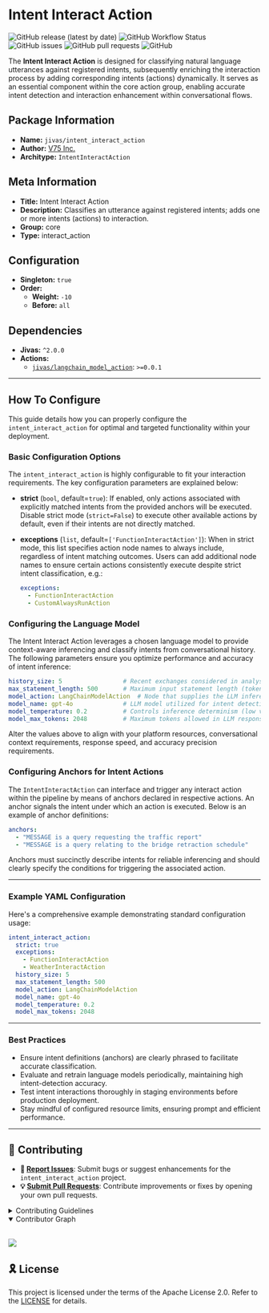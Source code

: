 # Intent Interact Action

![GitHub release (latest by date)](https://img.shields.io/github/v/release/TrueSelph/intent_interact_action)
![GitHub Workflow Status](https://img.shields.io/github/actions/workflow/status/TrueSelph/intent_interact_action/test-intent_interact_action.yaml)
![GitHub issues](https://img.shields.io/github/issues/TrueSelph/intent_interact_action)
![GitHub pull requests](https://img.shields.io/github/issues-pr/TrueSelph/intent_interact_action)
![GitHub](https://img.shields.io/github/license/TrueSelph/intent_interact_action)

The **Intent Interact Action** is designed for classifying natural language utterances against registered intents, subsequently enriching the interaction process by adding corresponding intents (actions) dynamically. It serves as an essential component within the core action group, enabling accurate intent detection and interaction enhancement within conversational flows.

## Package Information

- **Name:** `jivas/intent_interact_action`
- **Author:** [V75 Inc.](https://v75inc.com/)
- **Architype:** `IntentInteractAction`

## Meta Information

- **Title:** Intent Interact Action
- **Description:** Classifies an utterance against registered intents; adds one or more intents (actions) to interaction.
- **Group:** core
- **Type:** interact_action

## Configuration

- **Singleton:** `true`
- **Order:**
  - **Weight:** `-10`
  - **Before:** `all`

## Dependencies

- **Jivas:** `^2.0.0`
- **Actions:**
  - [`jivas/langchain_model_action`](https://github.com/TrueSelph/langchain_model_action): `>=0.0.1`

---

## How To Configure

This guide details how you can properly configure the `intent_interact_action` for optimal and targeted functionality within your deployment.

### Basic Configuration Options

The `intent_interact_action` is highly configurable to fit your interaction requirements. The key configuration parameters are explained below:

- **strict** (`bool`, default=`true`):
  If enabled, only actions associated with explicitly matched intents from the provided anchors will be executed. Disable strict mode (`strict=False`) to execute other available actions by default, even if their intents are not directly matched.

- **exceptions** (`list`, default=`['FunctionInteractAction']`):
  When in strict mode, this list specifies action node names to always include, regardless of intent matching outcomes.
  Users can add additional node names to ensure certain actions consistently execute despite strict intent classification, e.g.:
  ```yaml
  exceptions:
    - FunctionInteractAction
    - CustomAlwaysRunAction
  ```

### Configuring the Language Model

The Intent Interact Action leverages a chosen language model to provide context-aware inferencing and classify intents from conversational history. The following parameters ensure you optimize performance and accuracy of intent inference:

```yaml
history_size: 5                 # Recent exchanges considered in analysis
max_statement_length: 500       # Maximum input statement length (tokens/chars)
model_action: LangChainModelAction  # Node that supplies the LLM inference capability
model_name: gpt-4o              # LLM model utilized for intent detection
model_temperature: 0.2          # Controls inference determinism (low value = more deterministic)
model_max_tokens: 2048          # Maximum tokens allowed in LLM response
```

Alter the values above to align with your platform resources, conversational context requirements, response speed, and accuracy precision requirements.

### Configuring Anchors for Intent Actions

The `IntentInteractAction` can interface and trigger any interact action within the pipeline by means of anchors declared in respective actions. An anchor signals the intent under which an action is executed. Below is an example of anchor definitions:

```yaml
anchors:
  - "MESSAGE is a query requesting the traffic report"
  - "MESSAGE is a query relating to the bridge retraction schedule"
```

Anchors must succinctly describe intents for reliable inferencing and should clearly specify the conditions for triggering the associated action.

---

### Example YAML Configuration

Here's a comprehensive example demonstrating standard configuration usage:

```yaml
intent_interact_action:
  strict: true
  exceptions:
    - FunctionInteractAction
    - WeatherInteractAction
  history_size: 5
  max_statement_length: 500
  model_action: LangChainModelAction
  model_name: gpt-4o
  model_temperature: 0.2
  model_max_tokens: 2048
```

---

### Best Practices

- Ensure intent definitions (anchors) are clearly phrased to facilitate accurate classification.
- Evaluate and retrain language models periodically, maintaining high intent-detection accuracy.
- Test intent interactions thoroughly in staging environments before production deployment.
- Stay mindful of configured resource limits, ensuring prompt and efficient performance.

---

## 🔰 Contributing

- **🐛 [Report Issues](https://github.com/TrueSelph/intent_interact_action/issues)**: Submit bugs or suggest enhancements for the `intent_interact_action` project.
- **💡 [Submit Pull Requests](https://github.com/TrueSelph/intent_interact_action/blob/main/CONTRIBUTING.md)**: Contribute improvements or fixes by opening your own pull requests.

<details closed>
<summary>Contributing Guidelines</summary>

1. **Fork the Repository**: Start by forking the repository to your GitHub account.
2. **Clone Locally**: Clone your fork locally using git:
   ```sh
   git clone https://github.com/jivas/intent_interact_action
   ```
3. **Create a Branch**: Work on a new branch with a clear, descriptive name.
   ```sh
   git checkout -b feature-intent-classifier
   ```
4. **Make Your Changes**: Develop and thoroughly test your changes.
5. **Commit clearly**: Use descriptive commit messages to document your updates.
   ```sh
   git commit -m 'Enhanced intent classification accuracy'
   ```
6. **Push your branch**: Push changes to your forked repository.
   ```sh
   git push origin feature-intent-classifier
   ```
7. **Open a Pull Request**: Submit a PR detailing your changes and their rationale.
8. **Review Cycle**: Once reviewed and approved, your contribution will be merged. Thank you for contributing!
</details>

<details open>
<summary>Contributor Graph</summary>
<br>
<p align="left">
    <a href="https://github.com/TrueSelph/intent_interact_action/graphs/contributors">
        <img src="https://contrib.rocks/image?repo=TrueSelph/intent_interact_action" />
   </a>
</p>
</details>

## 🎗 License

This project is licensed under the terms of the Apache License 2.0. Refer to the [LICENSE](../LICENSE) for details.